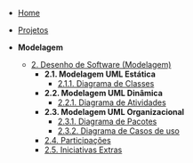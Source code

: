 <!-- docs/_sidebar.md -->

- [Home](README.md)
- [Projetos](Projeto/Projeto.md)

- **Modelagem**
  - [2. Desenho de Software (Modelagem)](Modelagem/2.Modelagem.md)
    - **2.1. Modelagem UML Estática**
        - [2.1.1. Diagrama de Classes](Modelagem/DiagramaClasses.md)
    - **2.2. Modelagem UML Dinâmica**
        - [2.2.1. Diagrama de Atividades](Modelagem/DiagramaAtividades.md)
    - **2.3. Modelagem UML Organizacional**
        - [2.3.1. Diagrama de Pacotes](Modelagem/DiagramaPacotes.md)
        - [2.3.2. Diagrama de Casos de uso](Modelagem/DiagramaCasosUso.md)
    - [2.4. Participações](Modelagem/2.4.ParticipacoesModelagem.md)
    - [2.5. Iniciativas Extras](Modelagem/2.5.IniciativasExtras.md)

